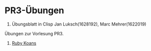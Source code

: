 # PR3-Übungen

1. Übungsblatt in Clisp
Jan Luksch(1628192),
Marc Mehrer(1622019)

Übungen zur Vorlesung PR3.

  1. [Ruby Koans](koans)


